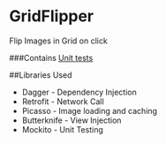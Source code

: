 # GridFlipper
Flip Images in Grid on click

###Contains [Unit tests](app/src/test/java/akshay/example/com/flipimagegrid/presenters) 

##Libraries Used 
* Dagger - Dependency Injection 
* Retrofit - Network Call
* Picasso - Image loading and caching
* Butterknife - View Injection 
* Mockito - Unit Testing 
